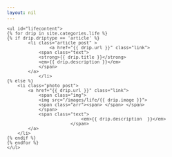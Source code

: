 ```yaml
---
layout: nil
---
```

<html>
<head>
<meta http-equiv="Content-Type" content="text/html; charset=utf-8"/>
<title>demo</title>
<style>
*{padding:0;margin:0;}
fieldset,img,html,body,iframe{border:0;}
table{border-collapse:collapse;border-spacing:0;}
li{list-style:none;}
h1,h2,h3,h4,h5,h6{font-weight:bold;font-size:100%;}
em,strong{font-weight:bold;font-style:normal;}
body,textarea,select,input{font-family:Microsoft YaHei,\5FAE\8F6F\96C5\9ED1,tahoma,arial,simsun,\5B8B\4F53;font-size:12px;color:#444;}
a{text-decoration:none;color:#888;}
a:hover{text-decoration:none;color:#7594B3;}

.clear:after{clear:both;display:block;visibility:hidden;height:0;overflow:hidden;content:".";}
.clear{zoom:1;}

.arr,.arr span,.page a{background:url(/images/life/abg.png) no-repeat 999px 999px;}
.img{background:url(http://www.niumowang.org/demo/infinite/images/imgbg.png) no-repeat 999px 999px;}

.list li,.block{box-shadow:0 2px 3px -2px rgba(0,0,0,0.3);-webkit-box-shadow:0 2px 3px -2px rgba(0,0,0,0.3);-moz-box-shadow:0 2px 3px -2px rgba(0,0,0,0.3);-o-box-shadow:0 2px 3px -2px rgba(0,0,0,0.3);*border:1px solid #ededed;*border-width:0 1px 1px;*border-bottom-color:#e0e0e0;}
.list li:hover{box-shadow:0 2px 3px -2px rgba(0,0,0,0.6);-webkit-box-shadow:0 2px 3px -2px rgba(0,0,0,0.6);-moz-box-shadow:0 2px 3px -2px rgba(0,0,0,0.6);-o-box-shadow:0 2px 3px -2px rgba(0,0,0,0.6);}

.body{margin:0 0 0 218px;padding:30px 0 0;}

.list{overflow:hidden;zoom:1;}
.list ul{margin:-21px 0 0 -21px;padding:1px 2px 3px;position:relative;}
.list li,.link{float:left;width:230px;overflow:hidden;}
.list .post{width:230px;margin:21px 0 0 21px;float: left;}
.link{position:relative;display:block;background:#fff;cursor:pointer;}
.img{display:block;position:relative;width:100%;height:170px;overflow:hidden;cursor:pointer;}
.img img{display:block;width:115%;}
.arr{position:absolute;top:0;left:0;width:100%;height:100%;background-position:999px 999px;}
.arr span{position:absolute;right:18px;bottom:0;width:16px;height:8px;overflow:hidden;background-position:0 0;cursor:pointer;}
.text{display:block;width:200px;overflow:hidden;margin:15px auto 10px;line-height:21px;color:#aaa;cursor:pointer;word-wrap:break-word;word-break:break-all;}
.text strong,.text em{display:block;font-weight:normal;}
.text em img{width:115%;}
.text strong{margin:0 0 4px;color:#606060;}
.link:hover .text strong{color:#333;}
.link:hover .text em{color:#999}
</style>
<script type="text/javascript" src="/js/jquery-1.7.1.min.js"> </script>
<script type="text/javascript" src="/js/jquery.masonry.min.js"> </script>
<script type="text/javascript">
        $(document).ready(function(){
            $('#lifecontent').masonry({
                itemSelector : '.post',
                columnWidth : 251
            });
        });
</script>
</head>
<body>
<!-- 内容 -->
<div class="body clear">
	<div class="list">

    <ul id="lifecontent">
    {% for drip in site.categories.life %}
	{% if drip.driptype == 'article' %}
        	<li class="article post" >
                	<a href="{{ drip.url }}" class="link">
			    <span class="text">
				<strong>{{ drip.title }}</strong>
				<em>{{ drip.description }}</em>
			    </span>
			</a>
            	</li>
	{% else %}
		<li class="photo post">
			<a href="{{ drip.url }}" class="link">
			    <span class="img">
				<img src="/images/life/{{ drip.image }}">
				<span class="arr"><span> </span> </span>
			    </span>
			    <span class="text">
                                <em>{{ drip.description  }}</em>
                            </span>
			</a>
		</li>    
	{% endif %}
    {% endfor %}
    </ul>
</div>
</div>
</body>
</html>
